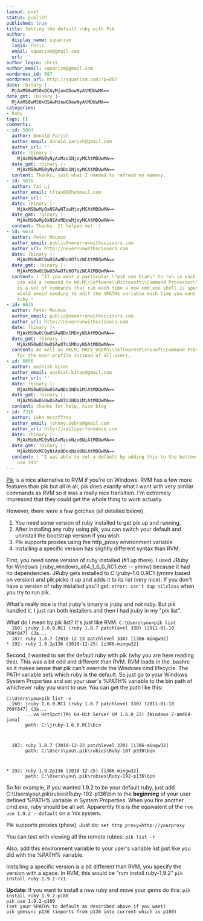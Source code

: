 ```yaml
---
layout: post
status: publish
published: true
title: Setting the default ruby with Pik
author:
  display_name: squarism
  login: chris
  email: squarism@gmail.com
  url: ''
author_login: chris
author_email: squarism@gmail.com
wordpress_id: 887
wordpress_url: http://squarism.com/?p=887
date: !binary |-
  MjAxMS0wMS0xOCAyMjowODowNyAtMDUwMA==
date_gmt: !binary |-
  MjAxMS0wMS0xOSAwMzowODowNyAtMDUwMA==
categories:
- Ruby
tags: []
comments:
- id: 5093
  author: Donald Parish
  author_email: donald.parish@gmail.com
  author_url: ''
  date: !binary |-
    MjAxMS0wMS0yNyAxMzo1NjoyMCAtMDUwMA==
  date_gmt: !binary |-
    MjAxMS0wMS0yNyAxODo1NjoyMCAtMDUwMA==
  content: Thanks, just what I needed to refresh my memory.
- id: 5616
  author: Tai Li
  author_email: tltan86@hotmail.com
  author_url: ''
  date: !binary |-
    MjAxMS0wMy0xNSAwNTowMjoyMCAtMDQwMA==
  date_gmt: !binary |-
    MjAxMS0wMy0xNSAxMDowMjoyMCAtMDQwMA==
  content: Thanks. It helped me! :)
- id: 6614
  author: Peter Mounce
  author_email: public@neverrunwithscissors.com
  author_url: http://neverrunwithscissors.com
  date: !binary |-
    MjAxMS0wOC0wOSAwNDo0OTozNCAtMDQwMA==
  date_gmt: !binary |-
    MjAxMS0wOC0wOSAwOTo0OTozNCAtMDQwMA==
  content: ! "If you want a particular \"pik use blah\" to run in each cmd.exe, you
    can add a command to HKLM\\Software\\Microsoft\\Command Processor\\AutoRun - this
    is a set of commands that run each time a new cmd.exe shell is spun up.\r\n\r\nThis
    would avoid needing to edit the %PATH% variable each time you want a different
    ruby."
- id: 6615
  author: Peter Mounce
  author_email: public@neverrunwithscissors.com
  author_url: http://neverrunwithscissors.com
  date: !binary |-
    MjAxMS0wOC0wOSAwNDo1MDoyNSAtMDQwMA==
  date_gmt: !binary |-
    MjAxMS0wOC0wOSAwOTo1MDoyNSAtMDQwMA==
  content: As well as HKLM, HKEY_USERS\\Software\Microsoft\Command Processor\AutoRun
    for the user-profile instead of all-users.
- id: 6656
  author: aashish kiran
  author_email: aashish.kiran@gmail.com
  author_url: ''
  date: !binary |-
    MjAxMS0wOS0wOSAwNDo1NDo1MiAtMDQwMA==
  date_gmt: !binary |-
    MjAxMS0wOS0wOSAwOTo1NDo1MiAtMDQwMA==
  content: thanks for help, nice blog
- id: 7316
  author: john mccaffrey
  author_email: johnny.zebra@gmail.com
  author_url: http://railsperformance.com
  date: !binary |-
    MjAxMi0xMC0yNiAxMzoxNzo0NiAtMDQwMA==
  date_gmt: !binary |-
    MjAxMi0xMC0yNiAxODoxNzo0NiAtMDQwMA==
  content: ! "I was able to set a default by adding this to the bottom of ~/.pik/.pikrc\r\npik
    use 193"
---
```

<p><a href="https://github.com/vertiginous/pik/">Pik</a> is a nice alternative to RVM if you're on Windows.  RVM has a few more features than pik but all in all, pik does exactly what I want with very similar commands as RVM so it was a really nice transition.  I'm extremely impressed that they could get the whole thing to work actually.</p>
<p>However, there were a few gotchas (all detailed below).</p>
<ol>
<li>You need some version of ruby installed to get pik up and running.</li>
<li>After installing any ruby using pik, you can switch your default and uninstall the bootstrap version if you wish.</li>
<li>Pik supports proxies using the http_proxy environment variable.</li>
<li>Installing a specific version has slightly different syntax than RVM.</li>
</ol></p>
<p>First, you need some version of ruby installed (#1 up there).  I used JRuby for Windows (jruby_windows_x64_1_6_0_RC1.exe -- ymmv) because it had no dependencies.  JRuby gets installed to C:\jruby-1.6.0.RC1 (ymmv based on version) and pik picks it up and adds it to its list (very nice).  If you don't have a version of ruby installed you'll get:
<code>error: can't dup nilclass</code>
when you try to run pik.</p>
<p>What's really nice is that jruby's binary is jruby and not ruby.  But pik handled it.  I just ran both installers and then I had jruby in my "pik list".</p>
<p>What do I mean by pik list?  It's just like RVM.
<code>C:\Users\you>pik list
  160: jruby 1.6.0.RC1 (ruby 1.8.7 patchlevel 330) (2011-01-10 769f847) (Ja...
  187: ruby 1.8.7 (2010-12-23 patchlevel 330) [i386-mingw32]
* 192: ruby 1.9.2p136 (2010-12-25) [i386-mingw32]
</code></p>
<p>Second, I wanted to set the default ruby with pik (why you are here reading this).  This was a bit odd and different than RVM.  RVM loads in the .bashrc so it makes sense that pik can't override the Windows cmd lifecycle.  The PATH variable sets which ruby is the default.  So just go to your Windows System Properties and set your user's %PATH% variable to the bin path of whichever ruby you want to use.  You can get the path like this:</p>
<p><code>C:\Users\you>pik list -v
  160: jruby 1.6.0.RC1 (ruby 1.8.7 patchlevel 330) (2011-01-10 769f847) (Ja...
       ...va HotSpot(TM) 64-Bit Server VM 1.6.0_22) [Windows 7-amd64-java]
       path: C:\jruby-1.6.0.RC1\bin</p>
<p>  187: ruby 1.8.7 (2010-12-23 patchlevel 330) [i386-mingw32]
       path: C:\Users\you\.pik\rubies\Ruby-187-p330\bin</p>
<p>* 192: ruby 1.9.2p136 (2010-12-25) [i386-mingw32]
       path: C:\Users\you\.pik\rubies\Ruby-192-p136\bin
</code></p>
<p>So for example, if you wanted 1.9.2 to be your default ruby, just add C:\Users\you\.pik\rubies\Ruby-192-p136\bin to the <strong>beginning</strong> of your user defined %PATH% variable in System Properties.  When you fire another cmd.exe, ruby should be all set.  Apparently this is the equivalent of the <code>rvm use 1.9.2 --default</code> on a 'nix system.</p>
<p>Pik supports proxies (phew).  Just do:
<code>set http_proxy=http://yourproxy</code></p>
<p>You can test with viewing all the remote rubies:
<code>pik list -r</code></p>
<p>Also, add this environment variable to your user's variable list just like you did with the %PATH% variable.</p>
<p>Installing a specific version is a bit different than RVM, you specify the version with a space.  In RVM, this would be "rvm install ruby-1.9.2"
<code>pik install ruby 1.9.2-rc1</code></p>
<p><strong>Update:</strong>
If you want to install a new ruby and move your gems do this:
<code>pik install ruby 1.9.2-p180
pik use 1.9.2-p180
(set your %PATH% to default as described above if you want)
pik gemsync p136 (imports from p136 into current which is p180)
</code></p>
